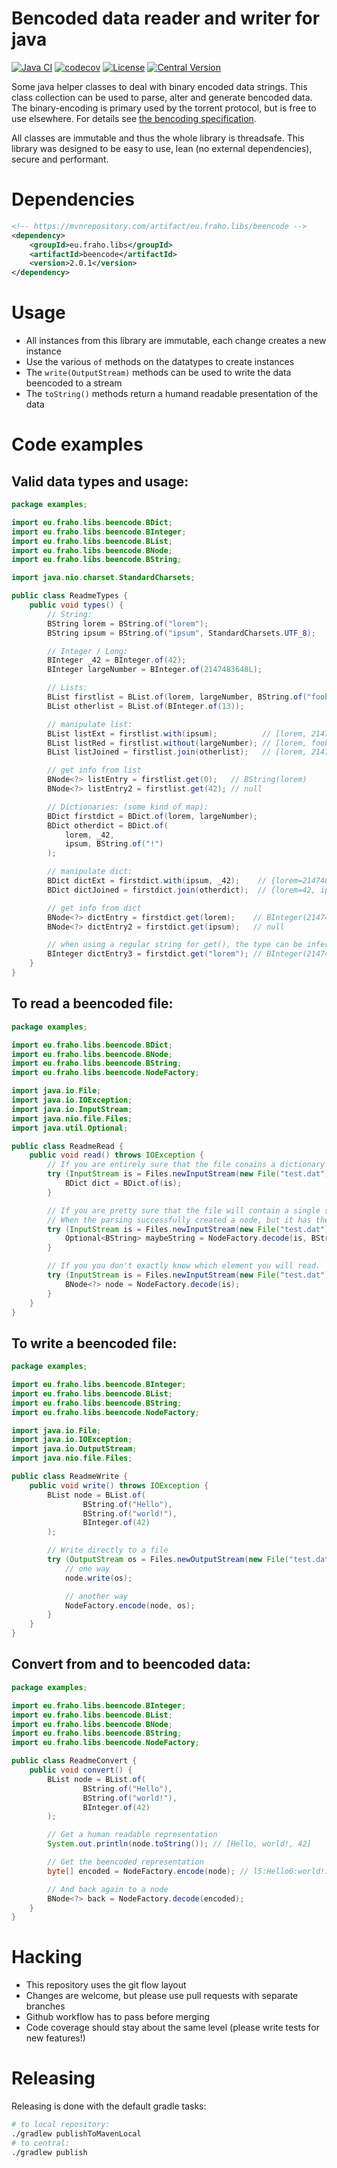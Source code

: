 # Bencoded data reader and writer for java

[![Java CI](https://github.com/bratkartoffel/beencode/actions/workflows/build.yaml/badge.svg)](https://github.com/bratkartoffel/beencode/actions/workflows/build.yaml)
[![codecov](https://codecov.io/gh/bratkartoffel/beencode/branch/develop/graph/badge.svg?token=QgUmkgHSMd)](https://codecov.io/gh/bratkartoffel/beencode)
[![License](http://img.shields.io/:license-mit-blue.svg?style=flat)](http://doge.mit-license.org)
[![Central Version](https://img.shields.io/maven-central/v/eu.fraho.libs/beencode)](https://mvnrepository.com/artifact/eu.fraho.libs/beencode)

Some java helper classes to deal with binary encoded data strings.
This class collection can be used to parse, alter and generate bencoded data.
The binary-encoding is primary used by the torrent protocol, but is free to use elsewhere.
For details see [the bencoding specification](https://wiki.theory.org/BitTorrentSpecification#Bencoding).

All classes are immutable and thus the whole library is threadsafe.
This library was designed to be easy to use, lean (no external dependencies), secure and performant.

# Dependencies

```xml
<!-- https://mvnrepository.com/artifact/eu.fraho.libs/beencode -->
<dependency>
    <groupId>eu.fraho.libs</groupId>
    <artifactId>beencode</artifactId>
    <version>2.0.1</version>
</dependency>
```

# Usage

* All instances from this library are immutable, each change creates a new instance
* Use the various ```of``` methods on the datatypes to create instances
* The ```write(OutputStream)``` methods can be used to write the data beencoded to a stream
* The ```toString()``` methods return a humand readable presentation of the data

# Code examples

## Valid data types and usage:

```java
package examples;

import eu.fraho.libs.beencode.BDict;
import eu.fraho.libs.beencode.BInteger;
import eu.fraho.libs.beencode.BList;
import eu.fraho.libs.beencode.BNode;
import eu.fraho.libs.beencode.BString;

import java.nio.charset.StandardCharsets;

public class ReadmeTypes {
    public void types() {
        // String:
        BString lorem = BString.of("lorem");
        BString ipsum = BString.of("ipsum", StandardCharsets.UTF_8);

        // Integer / Long:
        BInteger _42 = BInteger.of(42);
        BInteger largeNumber = BInteger.of(2147483648L);

        // Lists:
        BList firstlist = BList.of(lorem, largeNumber, BString.of("foobar"));
        BList otherlist = BList.of(BInteger.of(13));

        // manipulate list:
        BList listExt = firstlist.with(ipsum);          // [lorem, 2147483648, foobar, ipsum]
        BList listRed = firstlist.without(largeNumber); // [lorem, foobar]
        BList listJoined = firstlist.join(otherlist);   // [lorem, 2147483648, foobar, 13]

        // get info from list
        BNode<?> listEntry = firstlist.get(0);   // BString(lorem)
        BNode<?> listEntry2 = firstlist.get(42); // null

        // Dictionaries: (some kind of map):
        BDict firstdict = BDict.of(lorem, largeNumber);
        BDict otherdict = BDict.of(
            lorem, _42,
            ipsum, BString.of("!")
        );

        // manipulate dict:
        BDict dictExt = firstdict.with(ipsum, _42);    // {lorem=2147483648, ipsum=42}
        BDict dictJoined = firstdict.join(otherdict);  // {lorem=42, ipsum=!}

        // get info from dict
        BNode<?> dictEntry = firstdict.get(lorem);    // BInteger(2147483648)
        BNode<?> dictEntry2 = firstdict.get(ipsum);   // null

        // when using a regular string for get(), the type can be inferred (if you know what type the element has)
        BInteger dictEntry3 = firstdict.get("lorem"); // BInteger(2147483648)
    }
}
```

## To read a beencoded file:

```java
package examples;

import eu.fraho.libs.beencode.BDict;
import eu.fraho.libs.beencode.BNode;
import eu.fraho.libs.beencode.BString;
import eu.fraho.libs.beencode.NodeFactory;

import java.io.File;
import java.io.IOException;
import java.io.InputStream;
import java.nio.file.Files;
import java.util.Optional;

public class ReadmeRead {
    public void read() throws IOException {
        // If you are entirely sure that the file conains a dictionary
        try (InputStream is = Files.newInputStream(new File("test.dat").toPath())) {
            BDict dict = BDict.of(is);
        }

        // If you are pretty sure that the file will contain a single string.
        // When the parsing successfully created a node, but it has the wrong type, then this Optional is empty.
        try (InputStream is = Files.newInputStream(new File("test.dat").toPath())) {
            Optional<BString> maybeString = NodeFactory.decode(is, BString.class);
        }

        // If you you don't exactly know which element you will read.
        try (InputStream is = Files.newInputStream(new File("test.dat").toPath())) {
            BNode<?> node = NodeFactory.decode(is);
        }
    }
}
```

## To write a beencoded file:

```java
package examples;

import eu.fraho.libs.beencode.BInteger;
import eu.fraho.libs.beencode.BList;
import eu.fraho.libs.beencode.BString;
import eu.fraho.libs.beencode.NodeFactory;

import java.io.File;
import java.io.IOException;
import java.io.OutputStream;
import java.nio.file.Files;

public class ReadmeWrite {
    public void write() throws IOException {
        BList node = BList.of(
                BString.of("Hello"),
                BString.of("world!"),
                BInteger.of(42)
        );

        // Write directly to a file
        try (OutputStream os = Files.newOutputStream(new File("test.dat").toPath())) {
            // one way
            node.write(os);

            // another way
            NodeFactory.encode(node, os);
        }
    }
}
```

## Convert from and to beencoded data:

```java
package examples;

import eu.fraho.libs.beencode.BInteger;
import eu.fraho.libs.beencode.BList;
import eu.fraho.libs.beencode.BNode;
import eu.fraho.libs.beencode.BString;
import eu.fraho.libs.beencode.NodeFactory;

public class ReadmeConvert {
    public void convert() {
        BList node = BList.of(
                BString.of("Hello"),
                BString.of("world!"),
                BInteger.of(42)
        );

        // Get a human readable representation
        System.out.println(node.toString()); // [Hello, world!, 42]

        // Get the beencoded representation
        byte[] encoded = NodeFactory.encode(node); // l5:Hello6:world!i42ee

        // And back again to a node
        BNode<?> back = NodeFactory.decode(encoded);
    }
}

```

# Hacking

* This repository uses the git flow layout
* Changes are welcome, but please use pull requests with separate branches
* Github workflow has to pass before merging
* Code coverage should stay about the same level (please write tests for new features!)

# Releasing

Releasing is done with the default gradle tasks:

```bash
# to local repository:
./gradlew publishToMavenLocal
# to central:
./gradlew publish
```
